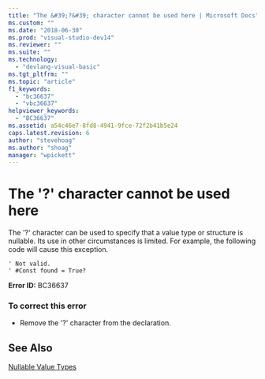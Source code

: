 ```yaml
---
title: "The &#39;?&#39; character cannot be used here | Microsoft Docs"
ms.custom: ""
ms.date: "2018-06-30"
ms.prod: "visual-studio-dev14"
ms.reviewer: ""
ms.suite: ""
ms.technology: 
  - "devlang-visual-basic"
ms.tgt_pltfrm: ""
ms.topic: "article"
f1_keywords: 
  - "bc36637"
  - "vbc36637"
helpviewer_keywords: 
  - "BC36637"
ms.assetid: a54c46e7-8fd8-4941-9fce-72f2b41b5e24
caps.latest.revision: 6
author: "stevehoag"
ms.author: "shoag"
manager: "wpickett"
---
```

# The &#39;?&#39; character cannot be used here
The '?' character can be used to specify that a value type or structure is nullable. Its use in other circumstances is limited. For example, the following code will cause this exception.  
  
```  
' Not valid.  
' #Const found = True?  
```  
  
 **Error ID:** BC36637  
  
### To correct this error  
  
-   Remove the '?' character from the declaration.  
  
## See Also  
 [Nullable Value Types](http://msdn.microsoft.com/library/9ac3b602-6f96-4e6d-96f7-cd4e81c468a6)